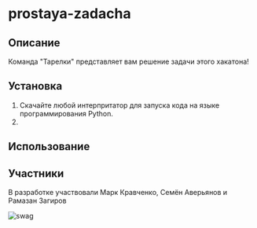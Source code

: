 # prostaya-zadacha
## Описание
Команда "Тарелки" представляет вам решение задачи этого хакатона!

## Установка
1. Скачайте любой интерпритатор для запуска кода на языке программирования Python.
2. 

## Использование


## Участники
В разработке участвовали Марк Кравченко, Семён Аверьянов и Рамазан Загиров

![swag](https://i1.sndcdn.com/artworks-GpzTlvFv6Kmn6eU6-Z7C4oQ-t500x500.jpg)

